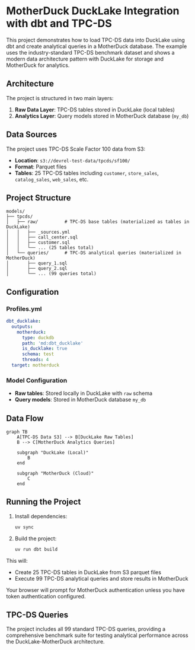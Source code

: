 # MotherDuck DuckLake Integration with dbt and TPC-DS

This project demonstrates how to load TPC-DS data into DuckLake using dbt and create analytical queries in a MotherDuck database. The example uses the industry-standard TPC-DS benchmark dataset and shows a modern data architecture pattern with DuckLake for storage and MotherDuck for analytics.

## Architecture

The project is structured in two main layers:

1. **Raw Data Layer**: TPC-DS tables stored in DuckLake (local tables)
2. **Analytics Layer**: Query models stored in MotherDuck database (`my_db`)

## Data Sources

The project uses TPC-DS Scale Factor 100 data from S3:
- **Location**: `s3://devrel-test-data/tpcds/sf100/`
- **Format**: Parquet files
- **Tables**: 25 TPC-DS tables including `customer`, `store_sales`, `catalog_sales`, `web_sales`, etc.

## Project Structure

```
models/
├── tpcds/
│   ├── raw/          # TPC-DS base tables (materialized as tables in DuckLake)
│   │   ├── _sources.yml
│   │   ├── call_center.sql
│   │   ├── customer.sql
│   │   └── ... (25 tables total)
│   └── queries/      # TPC-DS analytical queries (materialized in MotherDuck)
│       ├── query_1.sql
│       ├── query_2.sql
│       └── ... (99 queries total)
```

## Configuration

### Profiles.yml
```yaml
dbt_ducklake:
  outputs:
    motherduck:
      type: duckdb
      path: 'md:dbt_ducklake'
      is_ducklake: true
      schema: test
      threads: 4
  target: motherduck
```

### Model Configuration
- **Raw tables**: Stored locally in DuckLake with `raw` schema
- **Query models**: Stored in MotherDuck database `my_db`

## Data Flow

```mermaid
graph TB
    A[TPC-DS Data S3] --> B[DuckLake Raw Tables]
    B --> C[MotherDuck Analytics Queries]
    
    subgraph "DuckLake (Local)"
        B
    end
    
    subgraph "MotherDuck (Cloud)"
        C
    end
```

## Running the Project

1. Install dependencies:
   ```bash
   uv sync
   ```

2. Build the project:
   ```bash
   uv run dbt build
   ```

This will:
- Create 25 TPC-DS tables in DuckLake from S3 parquet files
- Execute 99 TPC-DS analytical queries and store results in MotherDuck

Your browser will prompt for MotherDuck authentication unless you have token authentication configured.

## TPC-DS Queries

The project includes all 99 standard TPC-DS queries, providing a comprehensive benchmark suite for testing analytical performance across the DuckLake-MotherDuck architecture.
